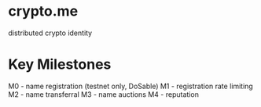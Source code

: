 # crypto.me
distributed crypto identity

# Key Milestones
M0 - name registration (testnet only, DoSable)
M1 - registration rate limiting
M2 - name transferral
M3 - name auctions
M4 - reputation
